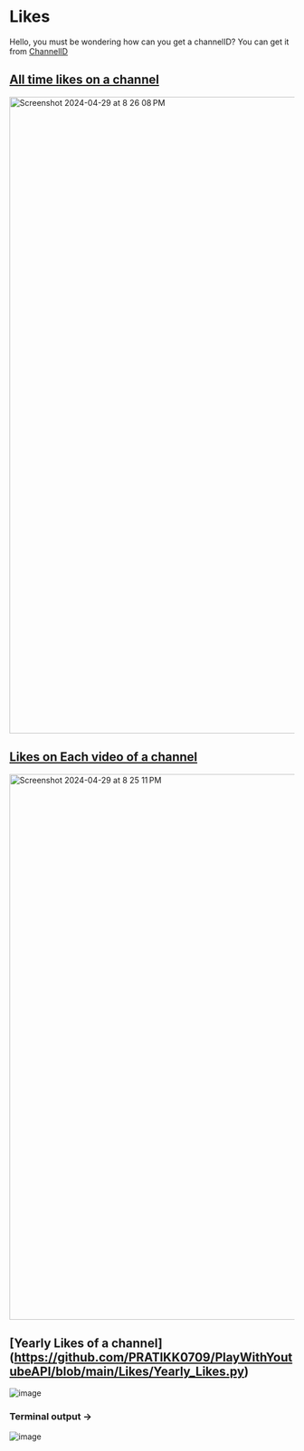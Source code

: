 # Likes

Hello, you must be wondering how can you get a channelID? You can get it from [ChannelID](https://github.com/PRATIKK0709/PlayWithYoutubeAPI/blob/main/Channel_ID/main.py)


## [All time likes on a channel](https://github.com/PRATIKK0709/PlayWithYoutubeAPI/blob/main/Likes/AllTimeLikesOnAChannel.py)

<img width="1126" alt="Screenshot 2024-04-29 at 8 26 08 PM" src="https://github.com/PRATIKK0709/PlayWithYoutubeAPI/assets/139443204/862ab797-351b-4327-8c90-6d6be7a4c23b">

## [Likes on Each video of a channel](https://github.com/PRATIKK0709/PlayWithYoutubeAPI/blob/main/Likes/AllVideoLikes.py)

<img width="965" alt="Screenshot 2024-04-29 at 8 25 11 PM" src="https://github.com/PRATIKK0709/PlayWithYoutubeAPI/assets/139443204/fa0d0a52-2534-47d3-9b81-67ff2ca42315">

## [Yearly Likes of a channel] (https://github.com/PRATIKK0709/PlayWithYoutubeAPI/blob/main/Likes/Yearly_Likes.py)

![image](https://github.com/PRATIKK0709/PlayWithYoutubeAPI/assets/139443204/629af841-ec09-4243-9427-3f133dd6f65a)

### Terminal output -> 

![image](https://github.com/PRATIKK0709/PlayWithYoutubeAPI/assets/139443204/5b306f2a-6cb4-4598-b85c-e3493b38d0a0)

